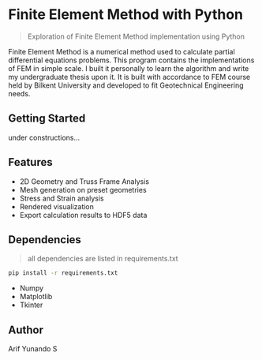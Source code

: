 # Finite Element Method with Python
> Exploration of Finite Element Method implementation using Python

Finite Element Method is a numerical method used to calculate partial differential equations problems. 
This program contains the implementations of FEM in simple scale. 
I built it personally to learn the algorithm and write my undergraduate thesis upon it. 
It is built with accordance to FEM course held by Bilkent University and developed to fit Geotechnical Engineering needs. 

## Getting Started
under constructions...

## Features
* 2D Geometry and Truss Frame Analysis
* Mesh generation on preset geometries
* Stress and Strain analysis
* Rendered visualization
* Export calculation results to HDF5 data

## Dependencies
> all dependencies are listed in requirements.txt
```cmd
pip install -r requirements.txt
```
- Numpy
- Matplotlib
- Tkinter

## Author
Arif Yunando S
